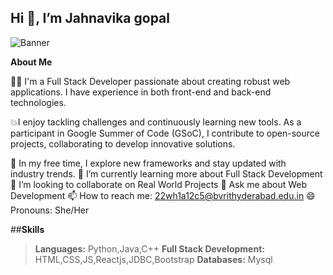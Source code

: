 ## Hi 👋, I’m Jahnavika gopal
<p align="centre">
  <img src="C:\Users\DELL\Downloads\Black and Yellow Web Developer LinkedIn Banner.png" alt="Banner">
</p>

**About Me**

👨‍💻 I'm a Full Stack Developer passionate about creating robust web applications. I have experience in both front-end and back-end technologies.

💥I enjoy tackling challenges and continuously learning new tools. As a participant in Google Summer of Code (GSoC), I contribute to open-source projects, collaborating to develop innovative solutions.

🌟 In my free time, I explore new frameworks and stay updated with industry trends.
🌱 I’m currently learning more about Full Stack Development 
👯 I’m looking to collaborate on Real World Projects
💬 Ask me about Web Development
📫 How to reach me: 
22wh1a12c5@bvrithyderabad.edu.in
😄 Pronouns: She/Her

##**Skills**

>**Languages:** Python,Java,C++
>**Full Stack Development:** HTML,CSS,JS,Reactjs,JDBC,Bootstrap
>**Databases:** Mysql 
